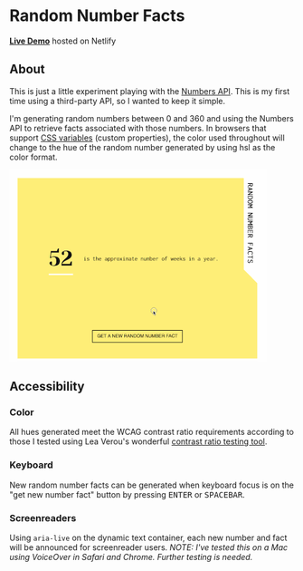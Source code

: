 # Random Number Facts

**[Live Demo](https://randon-number-facts.netlify.com/)** hosted on Netlify

## About 

This is just a little experiment playing with the [Numbers API](http://numbersapi.com). This is my first time using a third-party API, so I wanted to keep it simple. 

I'm generating random numbers between 0 and 360 and using the Numbers API to retrieve facts associated with those numbers. In browsers that support [CSS variables](https://caniuse.com/#feat=css-variables) (custom properties), the color used throughout will change to the hue of the random number generated by using hsl as the color format.

![demo of desktop and tablet view](rnf-opt.gif)

## Accessibility

### Color 

All hues generated meet the WCAG contrast ratio requirements according to those I tested using Lea Verou's wonderful [contrast ratio testing tool](https://leaverou.github.io/contrast-ratio/).

### Keyboard

New random number facts can be generated when keyboard focus is on the "get new number fact" button by pressing <kbd>ENTER</kbd> or <kbd>SPACEBAR</kbd>.

### Screenreaders 

Using `aria-live` on the dynamic text container, each new number and fact will be announced for screenreader users. *NOTE: I've tested this on a Mac using VoiceOver in Safari and Chrome. Further testing is needed.*


